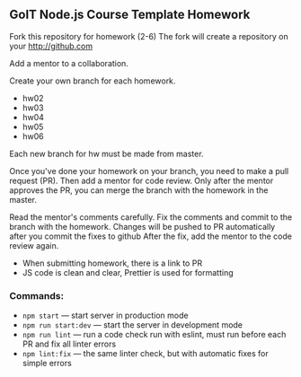 ## GoIT Node.js Course Template Homework

Fork this repository for homework (2-6) The fork will create a repository on your http://github.com

Add a mentor to a collaboration.

Create your own branch for each homework.

- hw02
- hw03
- hw04
- hw05
- hw06

Each new branch for hw must be made from master.

Once you've done your homework on your branch, you need to make a pull request (PR). Then add a mentor for code review. Only after the mentor approves the PR, you can merge the branch with the homework in the master.

Read the mentor's comments carefully. Fix the comments and commit to the branch with the homework. Changes will be pushed to PR automatically after you commit the fixes to github After the fix, add the mentor to the code review again.

- When submitting homework, there is a link to PR
- JS code is clean and clear, Prettier is used for formatting

### Commands:

- `npm start` &mdash; start server in production mode
- `npm run start:dev` &mdash; start the server in development mode
- `npm run lint` &mdash; run a code check run with eslint, must run before each PR and fix all linter errors
- `npm lint:fix` &mdash; the same linter check, but with automatic fixes for simple errors
